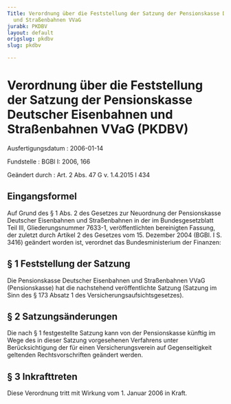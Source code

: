 ```yaml
---
Title: Verordnung über die Feststellung der Satzung der Pensionskasse Deutscher Eisenbahnen
  und Straßenbahnen VVaG
jurabk: PKDBV
layout: default
origslug: pkdbv
slug: pkdbv

---
```


# Verordnung über die Feststellung der Satzung der Pensionskasse Deutscher Eisenbahnen und Straßenbahnen VVaG (PKDBV)

Ausfertigungsdatum
:   2006-01-14

Fundstelle
:   BGBl I: 2006, 166

Geändert durch
:   Art. 2 Abs. 47 G v. 1.4.2015 I 434



## Eingangsformel

Auf Grund des § 1 Abs. 2 des Gesetzes zur Neuordnung der Pensionskasse Deutscher Eisenbahnen und Straßenbahnen in der im Bundesgesetzblatt Teil III, Gliederungsnummer 7633-1, veröffentlichten bereinigten Fassung, der zuletzt durch Artikel 2 des Gesetzes vom 15. Dezember 2004 (BGBl. I S. 3416) geändert worden ist, verordnet das Bundesministerium der Finanzen:


## § 1 Feststellung der Satzung

Die Pensionskasse Deutscher Eisenbahnen und Straßenbahnen VVaG (Pensionskasse) hat die nachstehend veröffentlichte Satzung (Satzung im Sinn des § 173 Absatz 1 des Versicherungsaufsichtsgesetzes).


## § 2 Satzungsänderungen

Die nach § 1 festgestellte Satzung kann von der Pensionskasse künftig im Wege des in dieser Satzung vorgesehenen Verfahrens unter Berücksichtigung der für einen Versicherungsverein auf Gegenseitigkeit geltenden Rechtsvorschriften geändert werden.


## § 3 Inkrafttreten

Diese Verordnung tritt mit Wirkung vom 1. Januar 2006 in Kraft.

